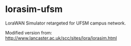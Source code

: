 # lorasim-ufsm

LoraWAN Simulator retargeted for UFSM campus network.

Modified version from: http://www.lancaster.ac.uk/scc/sites/lora/lorasim.html
